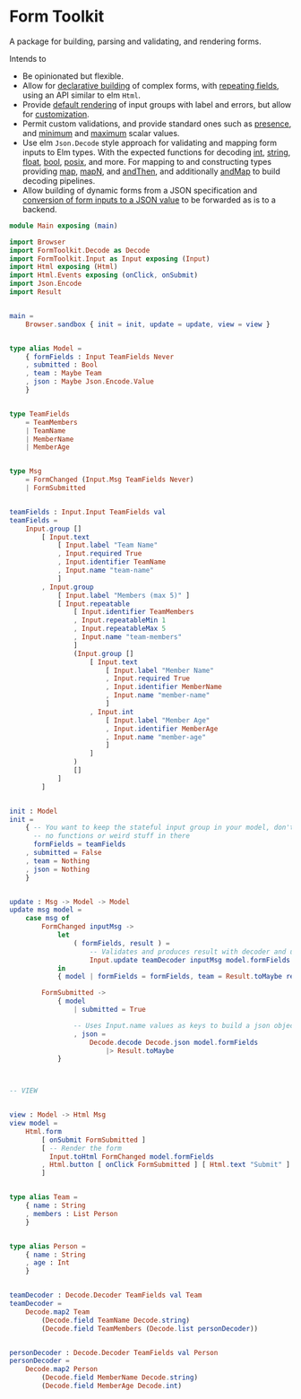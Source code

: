 # Form Toolkit

A package for building, parsing and validating, and rendering forms.

Intends to

- Be opinionated but flexible.
- Allow for [declarative building](FormToolkit.Input) of complex forms, with
  [repeating fields](FormToolkit.Input#repeatable), using an API similar to elm
  `Html`.
- Provide [default rendering](FormToolkit.Input#toHtml) of input groups with
  label and errors, but allow for [customization](FormToolkit.View).
- Permit custom validations, and provide standard ones such as
  [presence](FormToolkit.Input#required), and [minimum](FormToolkit.Input#min)
  and [maximum](FormToolkit.Input#max) scalar values.
- Use elm `Json.Decode` style approach for validating and mapping form inputs to
  Elm types. With the expected functions for decoding
  [int](FormToolkit.Decode#int), [string](FormToolkit.Decode#string),
  [float](FormToolkit.Decode#float), [bool](FormToolkit.Decode#bool),
  [posix](FormToolkit.Decode#posix), and more. For mapping to and constructing
  types providing [map](FormToolkit.Decode#map),
  [mapN](FormToolkit.Decode#map2), and [andThen](FormToolkit.Decode#andThen),
  and additionally [andMap](FormToolkit.Decode#andMap) to build decoding
  pipelines.
- Allow building of dynamic forms from a JSON specification and
  [conversion of form inputs to a JSON value](FormToolkit.Decode#json) to be
  forwarded as is to a backend.

```elm
module Main exposing (main)

import Browser
import FormToolkit.Decode as Decode
import FormToolkit.Input as Input exposing (Input)
import Html exposing (Html)
import Html.Events exposing (onClick, onSubmit)
import Json.Encode
import Result


main =
    Browser.sandbox { init = init, update = update, view = view }


type alias Model =
    { formFields : Input TeamFields Never
    , submitted : Bool
    , team : Maybe Team
    , json : Maybe Json.Encode.Value
    }


type TeamFields
    = TeamMembers
    | TeamName
    | MemberName
    | MemberAge


type Msg
    = FormChanged (Input.Msg TeamFields Never)
    | FormSubmitted


teamFields : Input.Input TeamFields val
teamFields =
    Input.group []
        [ Input.text
            [ Input.label "Team Name"
            , Input.required True
            , Input.identifier TeamName
            , Input.name "team-name"
            ]
        , Input.group
            [ Input.label "Members (max 5)" ]
            [ Input.repeatable
                [ Input.identifier TeamMembers
                , Input.repeatableMin 1
                , Input.repeatableMax 5
                , Input.name "team-members"
                ]
                (Input.group []
                    [ Input.text
                        [ Input.label "Member Name"
                        , Input.required True
                        , Input.identifier MemberName
                        , Input.name "member-name"
                        ]
                    , Input.int
                        [ Input.label "Member Age"
                        , Input.identifier MemberAge
                        , Input.name "member-age"
                        ]
                    ]
                )
                []
            ]
        ]


init : Model
init =
    { -- You want to keep the stateful input group in your model, don't worry there are
      -- no functions or weird stuff in there
      formFields = teamFields
    , submitted = False
    , team = Nothing
    , json = Nothing
    }


update : Msg -> Model -> Model
update msg model =
    case msg of
        FormChanged inputMsg ->
            let
                ( formFields, result ) =
                    -- Validates and produces result with decoder and updates with Msg
                    Input.update teamDecoder inputMsg model.formFields
            in
            { model | formFields = formFields, team = Result.toMaybe result }

        FormSubmitted ->
            { model
                | submitted = True

                -- Uses Input.name values as keys to build a json object
                , json =
                    Decode.decode Decode.json model.formFields
                        |> Result.toMaybe
            }



-- VIEW


view : Model -> Html Msg
view model =
    Html.form
        [ onSubmit FormSubmitted ]
        [ -- Render the form
          Input.toHtml FormChanged model.formFields
        , Html.button [ onClick FormSubmitted ] [ Html.text "Submit" ]
        ]


type alias Team =
    { name : String
    , members : List Person
    }


type alias Person =
    { name : String
    , age : Int
    }


teamDecoder : Decode.Decoder TeamFields val Team
teamDecoder =
    Decode.map2 Team
        (Decode.field TeamName Decode.string)
        (Decode.field TeamMembers (Decode.list personDecoder))


personDecoder : Decode.Decoder TeamFields val Person
personDecoder =
    Decode.map2 Person
        (Decode.field MemberName Decode.string)
        (Decode.field MemberAge Decode.int)
```

